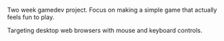 Two week gamedev project. Focus on making a simple game that actually feels fun to play.

Targeting desktop web browsers with mouse and keyboard controls.
